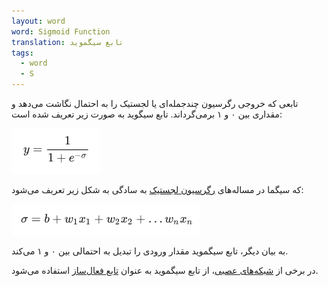 ```yaml
---
layout: word
word: Sigmoid Function
translation: تابع سیگموید
tags:
  - word
  - S
---
```

تابعی که خروجی رگرسیون چندجمله‌ای یا لجستیک را به احتمال نگاشت می‌دهد و مقداری بین ۰ و ۱ برمی‌گرداند. تابع سیگوید به صورت زیر تعریف شده است:

![](/assets/img/screenshot-from-2021-08-22-12-43-46.png)

که سیگما در مساله‌های [رگرسیون لجستیک](/L/logistic_regression) به سادگی به شکل زیر تعریف می‌شود:

![](/assets/img/screenshot-from-2021-08-22-12-43-46-copy-.png)

به بیان دیگر، تابع سیگموید مقدار ورودی را تبدیل به احتمالی بین ۰ و ۱ می‌کند.

در برخی از [شبکه‌های عصبی](/N/neural_network)، از تابع سیگموید به عنوان [تابع فعال‌ساز](/A/activation_function) استفاده می‌شود.